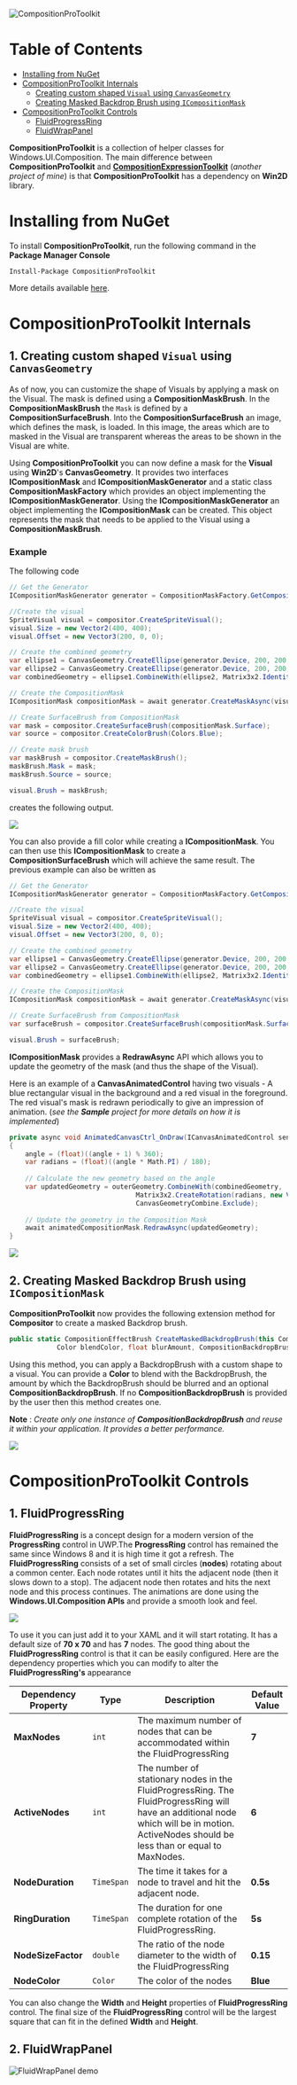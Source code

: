 <img src="https://cloud.githubusercontent.com/assets/7021835/16889814/1784ed78-4a9e-11e6-80d0-7c2084d6c960.png" alt="CompositionProToolkit"></img>

# Table of Contents

- [Installing from NuGet](#installing-from-nuget)
- [CompositionProToolkit Internals](#compositionprotoolkit-internals)
  - [Creating custom shaped `Visual` using `CanvasGeometry`](#1-creating-custom-shaped-visual-using-canvasgeometry)
  - [Creating Masked Backdrop Brush using `ICompositionMask`](#2-creating-masked-backdrop-brush-using-icompositionmask)
- [CompositionProToolkit Controls](#compositionprotoolkit-controls)
  - [FluidProgressRing](#1-fluidprogressring)
  - [FluidWrapPanel](#2-fluidwrappanel)

**CompositionProToolkit** is a collection of helper classes for Windows.UI.Composition. The main difference between **CompositionProToolkit** and [**CompositionExpressionToolkit**](https://github.com/ratishphilip/CompositionExpressionToolkit) (_another project of mine_) is that **CompositionProToolkit** has a dependency on **Win2D** library.

# Installing from NuGet

To install **CompositionProToolkit**, run the following command in the **Package Manager Console**

```
Install-Package CompositionProToolkit
```

More details available [here](https://www.nuget.org/packages/CompositionProToolkit/).

# CompositionProToolkit Internals

## 1. Creating custom shaped `Visual` using `CanvasGeometry`
As of now, you can customize the shape of Visuals by applying a mask on the Visual. The mask is defined using a **CompositionMaskBrush**. In the **CompositionMaskBrush** the `Mask` is defined by a **CompositionSurfaceBrush**. Into the **CompositionSurfaceBrush** an image, which defines the mask, is loaded. In this image, the areas which are to masked in the Visual are transparent whereas the areas to be shown in the Visual are white.  

Using **CompositionProToolkit** you can now define a mask for the **Visual** using **Win2D**'s **CanvasGeometry**. It provides two interfaces **ICompositionMask** and **ICompositionMaskGenerator** and a static class **CompositionMaskFactory** which provides an object implementing the **ICompositionMaskGenerator**. Using the **ICompositionMaskGenerator** an object implementing the **ICompositionMask** can be created. This object represents the mask that needs to be applied to the Visual using a **CompositionMaskBrush**.

### Example

The following code

```C#
// Get the Generator
ICompositionMaskGenerator generator = CompositionMaskFactory.GetCompositionMaskGenerator(compositor);

//Create the visual
SpriteVisual visual = compositor.CreateSpriteVisual();
visual.Size = new Vector2(400, 400);
visual.Offset = new Vector3(200, 0, 0);

// Create the combined geometry
var ellipse1 = CanvasGeometry.CreateEllipse(generator.Device, 200, 200, 150, 75);
var ellipse2 = CanvasGeometry.CreateEllipse(generator.Device, 200, 200, 75, 150);
var combinedGeometry = ellipse1.CombineWith(ellipse2, Matrix3x2.Identity, CanvasGeometryCombine.Union);

// Create the CompositionMask
ICompositionMask compositionMask = await generator.CreateMaskAsync(visual.Size.ToSize(), combinedGeometry);

// Create SurfaceBrush from CompositionMask
var mask = compositor.CreateSurfaceBrush(compositionMask.Surface);
var source = compositor.CreateColorBrush(Colors.Blue);

// Create mask brush
var maskBrush = compositor.CreateMaskBrush();
maskBrush.Mask = mask;
maskBrush.Source = source;

visual.Brush = maskBrush;
```

creates the following output.  

<img src="https://cloud.githubusercontent.com/assets/7021835/15728977/0f9f397a-2815-11e6-9df2-65b9ad1f5e9f.PNG" />

You can also provide a fill color while creating a **ICompositionMask**. You can then use this **ICompositionMask** to create a **CompositionSurfaceBrush** which will achieve the same result. The previous example can also be written as

```C#
// Get the Generator
ICompositionMaskGenerator generator = CompositionMaskFactory.GetCompositionMaskGenerator(compositor);

//Create the visual
SpriteVisual visual = compositor.CreateSpriteVisual();
visual.Size = new Vector2(400, 400);
visual.Offset = new Vector3(200, 0, 0);

// Create the combined geometry
var ellipse1 = CanvasGeometry.CreateEllipse(generator.Device, 200, 200, 150, 75);
var ellipse2 = CanvasGeometry.CreateEllipse(generator.Device, 200, 200, 75, 150);
var combinedGeometry = ellipse1.CombineWith(ellipse2, Matrix3x2.Identity, CanvasGeometryCombine.Union);

// Create the CompositionMask
ICompositionMask compositionMask = await generator.CreateMaskAsync(visual.Size.ToSize(), combinedGeometry, Colors.Blue);

// Create SurfaceBrush from CompositionMask
var surfaceBrush = compositor.CreateSurfaceBrush(compositionMask.Surface);

visual.Brush = surfaceBrush;
```


**ICompositionMask** provides a **RedrawAsync** API which allows you to update the geometry of the mask (and thus the shape of the Visual).  

Here is an example of a **CanvasAnimatedControl** having two visuals - A blue rectangular visual in the background and a red visual in the foreground. The red visual's mask is redrawn periodically to give an impression of animation. (_see the **Sample** project for more details on how it is implemented_)

```C#
private async void AnimatedCanvasCtrl_OnDraw(ICanvasAnimatedControl sender, CanvasAnimatedDrawEventArgs args)
{
    angle = (float)((angle + 1) % 360);
    var radians = (float)((angle * Math.PI) / 180);
    
    // Calculate the new geometry based on the angle
    var updatedGeometry = outerGeometry.CombineWith(combinedGeometry, 
                                Matrix3x2.CreateRotation(radians, new Vector2(200, 200)),
                                CanvasGeometryCombine.Exclude);
        
    // Update the geometry in the Composition Mask
    await animatedCompositionMask.RedrawAsync(updatedGeometry);
}
```

<img src="https://cloud.githubusercontent.com/assets/7021835/15728986/1baeab9c-2815-11e6-8e93-846b70a2a3ea.gif" />

## 2. Creating Masked Backdrop Brush using `ICompositionMask`
**CompositionProToolkit** now provides the following extension method for **Compositor** to create a masked Backdrop brush.

```C#
public static CompositionEffectBrush CreateMaskedBackdropBrush(this Compositor compositor, ICompositionMask mask,
            Color blendColor, float blurAmount, CompositionBackdropBrush backdropBrush = null)
```  

Using this method, you can apply a BackdropBrush with a custom shape to a visual. You can provide a **Color** to blend with the BackdropBrush, the amount by which the BackdropBrush should be blurred and an optional **CompositionBackdropBrush**. If no **CompositionBackdropBrush** is provided by the user then this method creates one.

**Note** : _Create only one instance of **CompositionBackdropBrush** and reuse it within your application. It provides a better performance._

<img src="https://cloud.githubusercontent.com/assets/7021835/16091854/562d255c-32ea-11e6-8952-424a513741ea.gif" />

# CompositionProToolkit Controls

## 1. FluidProgressRing
**FluidProgressRing** is a concept design for a modern version of the **ProgressRing** control in UWP.The **ProgressRing** control has remained the same since Windows 8 and it is high time it got a refresh. The **FluidProgressRing** consists of a set of small circles (**nodes**) rotating about a common center. Each node rotates until it hits the adjacent node (then it slows down to a stop). The adjacent node then rotates and hits the next node and this process continues. The animations are done using the **Windows.UI.Composition APIs** and provide a smooth look and feel.

<img src="https://cloud.githubusercontent.com/assets/7021835/16522118/838f2eec-3f50-11e6-825c-20e07300339c.gif" />

To use it you can just add it to your XAML and it will start rotating. It has a default size of **70 x 70** and has **7** nodes. The good thing about the **FluidProgressRing** control is that it can be easily configured. Here are the dependency properties which you can modify to alter the **FluidProgressRing's** appearance

| Dependency Property | Type | Description | Default Value |  
|----|----|----|----|
| **MaxNodes** | `int` | The maximum number of nodes that can be accommodated within the FluidProgressRing | **7** |   
| **ActiveNodes** | `int` | The number of stationary nodes in the FluidProgressRing. The FluidProgressRing will have an additional node which will be in motion. ActiveNodes should be less than or equal to MaxNodes. | **6** |  
| **NodeDuration** | `TimeSpan` | The time it takes for a node to travel and hit the adjacent node. | **0.5s** |  
| **RingDuration** | `TimeSpan` | The duration for one complete rotation of the FluidProgressRing. | **5s** |  
| **NodeSizeFactor** | `double` | The ratio of the node diameter to the width of the FluidProgressRing | **0.15** |  
| **NodeColor** | `Color` | The color of the nodes | **Blue** |  

You can also change the **Width** and **Height** properties of **FluidProgressRing** control. The final size of the **FluidProgressRing** control will be the largest square that can fit in the defined **Width** and **Height**.

## 2. FluidWrapPanel

<img src="https://cloud.githubusercontent.com/assets/7021835/16889802/077dc724-4a9e-11e6-8475-7693138f0b39.gif" alt="FluidWrapPanel demo"></img>
